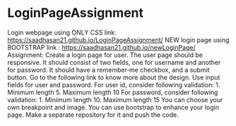 # LoginPageAssignment
Login webpage using ONLY CSS link: https://saadhasan21.github.io/LoginPageAssignment/
NEW login page using BOOTSTRAP link : https://saadhasan21.github.io/newLoginPage/
Assignment: Create a login page for user. The user page should be responsive. It should consist of two fields, one for username and another for password. It should have a remember‐me checkbox, and a submit button.
Go to the following link to know more about the design. Use input fields for user and password.
For user id, consider following validation: 1. Minimum length 5. Maximum length 10 
For password, consider following validation: 1. Minimum length 10. Maximum length 15
You can choose your own breakpoint and image. You can use bootstrap to enhance your login page. Make a separate repository for it and push the code.

